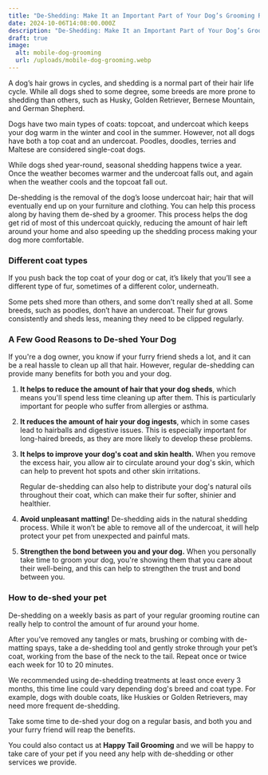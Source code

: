 ```yaml
---
title: "De-Shedding: Make It an Important Part of Your Dog’s Grooming Routine"
date: 2024-10-06T14:08:00.000Z
description: "De-Shedding: Make It an Important Part of Your Dog’s Grooming Routine"
draft: true
image:
  alt: mobile-dog-grooming
  url: /uploads/mobile-dog-grooming.webp
---
```

A dog’s hair grows in cycles, and shedding is a normal part of their hair life cycle. While all dogs shed to some degree, some breeds are more prone to shedding than others, such as Husky, Golden Retriever, Bernese Mountain, and German Shepherd.

Dogs have two main types of coats: topcoat, and undercoat which keeps your dog warm in the winter and cool in the summer. However, not all dogs have both a top coat and an undercoat. Poodles, doodles, terries and Maltese are considered single-coat dogs.

While dogs shed year-round, seasonal shedding happens twice a year. Once the weather becomes warmer and the undercoat falls out, and again when the weather cools and the topcoat fall out.

De-shedding is the removal of the dog’s loose undercoat hair; hair that will eventually end up on your furniture and clothing. You can help this process along by having them de-shed by a groomer. This process helps the dog get rid of most of this undercoat quickly, reducing the amount of hair left around your home and also speeding up the shedding process making your dog more comfortable.  

### Different coat types

If you push back the top coat of your dog or cat, it’s likely that you’ll see a different type of fur, sometimes of a different color, underneath.

Some pets shed more than others, and some don’t really shed at all. Some breeds, such as poodles, don’t have an undercoat. Their fur grows consistently and sheds less, meaning they need to be clipped regularly.  

### A Few Good Reasons to De-shed Your Dog 

If you're a dog owner, you know if your furry friend sheds a lot, and it can be a real hassle to clean up all that hair. However, regular de-shedding can provide many benefits for both you and your dog. 

1. **It helps to reduce the amount of hair that your dog sheds**, which means you'll spend less time cleaning up after them. This is particularly important for people who suffer from allergies or asthma.
2. **It reduces the amount of hair your dog ingests**, which in some cases lead to hairballs and digestive issues. This is especially important for long-haired breeds, as they are more likely to develop these problems. 
3. **It helps to improve your dog's coat and skin health.** When you remove the excess hair, you allow air to circulate around your dog's skin, which can help to prevent hot spots and other skin irritations. 

   Regular de-shedding can also help to distribute your dog's natural oils throughout their coat, which can make their fur softer, shinier and healthier. 
4. **Avoid unpleasant matting!** De-shedding aids in the natural shedding process. While it won’t be able to remove all of the undercoat, it will help protect your pet from unexpected and painful mats. 
5. **Strengthen the bond between you and your dog.** When you personally take time to groom your dog, you're showing them that you care about their well-being, and this can help to strengthen the trust and bond between you. 

### How to de-shed your pet

De-shedding on a weekly basis as part of your regular grooming routine can really help to control the amount of fur around your home. 

After you’ve removed any tangles or mats, brushing or combing with de-matting spays, take a de-shedding tool and gently stroke through your pet’s coat, working from the base of the neck to the tail. Repeat once or twice each week for 10 to 20 minutes. 

We recommended using de-shedding treatments at least once every 3 months, this time line could vary depending dog's breed and coat type. For example, dogs with double coats, like Huskies or Golden Retrievers, may need more frequent de-shedding.

Take some time to de-shed your dog on a regular basis, and both you and your furry friend will reap the benefits.

You could also contact us at **Happy Tail Grooming** and we will be happy to take care of your pet if you need any help with de-shedding or other services we provide.
